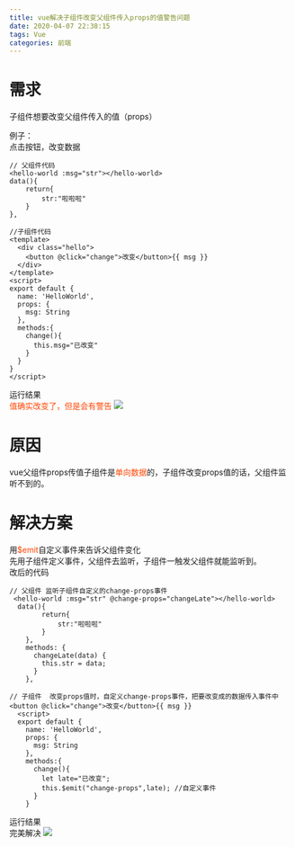 ```yaml
---
title: vue解决子组件改变父组件传入props的值警告问题
date: 2020-04-07 22:38:15
tags: Vue
categories: 前端
---
```

# 需求
子组件想要改变父组件传入的值（props） 

例子：  
点击按钮，改变数据
```
// 父组件代码
<hello-world :msg="str"></hello-world>
data(){
    return{
        str:"啦啦啦"
    }
},
    
//子组件代码
<template>
  <div class="hello">
    <button @click="change">改变</button>{{ msg }}
  </div>
</template>
<script>
export default {
  name: 'HelloWorld',
  props: {
    msg: String
  },
  methods:{
    change(){
      this.msg="已改变"
    }
  }
}
</script>
```
<!-- more -->
运行结果  
<font color="#f40">值确实改变了，但是会有警告</font>
![](0.png)

# 原因
vue父组件props传值子组件是<font color="#f40">单向数据</font>的，子组件改变props值的话，父组件监听不到的。

# 解决方案
用<font color="#f40">$emit</font>自定义事件来告诉父组件变化  
先用子组件定义事件，父组件去监听，子组件一触发父组件就能监听到。  
改后的代码
```
// 父组件 监听子组件自定义的change-props事件
 <hello-world :msg="str" @change-props="changeLate"></hello-world>
  data(){
        return{
            str:"啦啦啦"
        }
    },
    methods: {
      changeLate(data) {
        this.str = data;
      }
    },

// 子组件  改变props值时，自定义change-props事件，把要改变成的数据传入事件中
<button @click="change">改变</button>{{ msg }}
  <script>
  export default {
    name: 'HelloWorld',
    props: {
      msg: String
    },
    methods:{
      change(){
        let late="已改变";
        this.$emit("change-props",late); //自定义事件
      }
    }
```
运行结果  
完美解决
![](1.png)